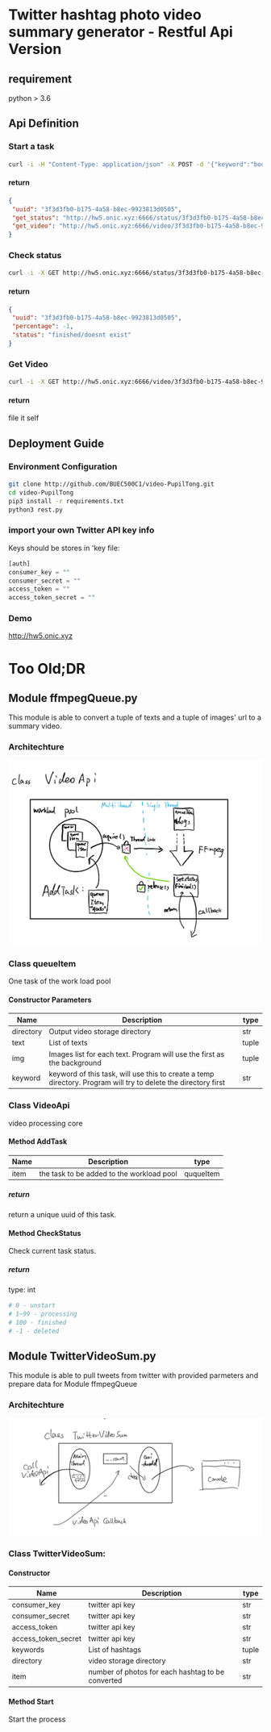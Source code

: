 # Twitter hashtag photo video summary generator - Restful Api Version
## requirement
python > 3.6
## Api Definition
### Start a task
```bash
curl -i -H "Content-Type: application/json" -X POST -d '{"keyword":"book"}' http://hw5.onic.xyz:6666/
```
#### return
```json
{
 "uuid": "3f3d3fb0-b175-4a58-b8ec-9923813d0505", 
 "get_status": "http://hw5.onic.xyz:6666/status/3f3d3fb0-b175-4a58-b8ec-9923813d0505", 
 "get_video": "http://hw5.onic.xyz:6666/video/3f3d3fb0-b175-4a58-b8ec-9923813d0505"
}
```
### Check status
```bash
curl -i -X GET http://hw5.onic.xyz:6666/status/3f3d3fb0-b175-4a58-b8ec-9923813d0505
```
#### return
```json
{
 "uuid": "3f3d3fb0-b175-4a58-b8ec-9923813d0505", 
 "percentage": -1, 
 "status": "finished/doesnt exist"
}
```
### Get Video
```bash
curl -i -X GET http://hw5.onic.xyz:6666/video/3f3d3fb0-b175-4a58-b8ec-9923813d0505
```
#### return

file it self

## Deployment Guide
### Environment Configuration
```bash
git clone http://github.com/BUEC500C1/video-PupilTong.git
cd video-PupilTong
pip3 install -r requirements.txt
python3 rest.py
```
### import your own Twitter API key info
Keys should be stores in 'key file:
```python
[auth]
consumer_key = ""
consumer_secret = ""
access_token = ""
access_token_secret = ""
```
### Demo
http://hw5.onic.xyz
# Too Old;DR 
## Module ffmpegQueue.py
This module is able to convert a tuple of texts and a tuple of images' url to a summary video.
### Architechture
 ![Architechture](/photos/queue_arch.png)
### Class queueItem
One task of the work load pool
#### Constructor Parameters
| Name  | Description | type |
| ------------- | ------------- | ------------- |
| directory  | Output video storage directory  | str |
| text  | List of texts  | tuple  |
| img  | Images list for each text. Program will use the first as the background  | tuple  |
| keyword  | keyword of this task, will use this to create a temp directory. Program will try to delete the directory first  | str  |
### Class VideoApi
video processing core
#### Method AddTask
| Name  | Description | type |
| ------------- | ------------- | ------------- |
| item  | the task to be added to the workload pool  | ququeItem |
##### return
return a unique uuid of this task.
#### Method CheckStatus
Check current task status.
##### return
type: int
```python
# 0 - unstart
# 1~99 - processing
# 100 - finished
# -1 - deleted
```
## Module TwitterVideoSum.py
This module is able to pull tweets from twitter with provided parmeters and prepare data for Module ffmpegQueue
### Architechture
 ![Architechture](/photos/tws_arch.png)
### Class TwitterVideoSum:
#### Constructor
| Name  | Description | type |
| ------------- | ------------- | ------------- |
| consumer_key  | twitter api key  | str |
| consumer_secret  | twitter api key  | str |
| access_token  | twitter api key  | str |
| access_token_secret  | twitter api key  | str |
| keywords  | List of hashtags  | tuple  |
| directory  | video storage directory  | str  |
| item  | number of photos for each hashtag to be converted  | str  |
#### Method Start
Start the process
